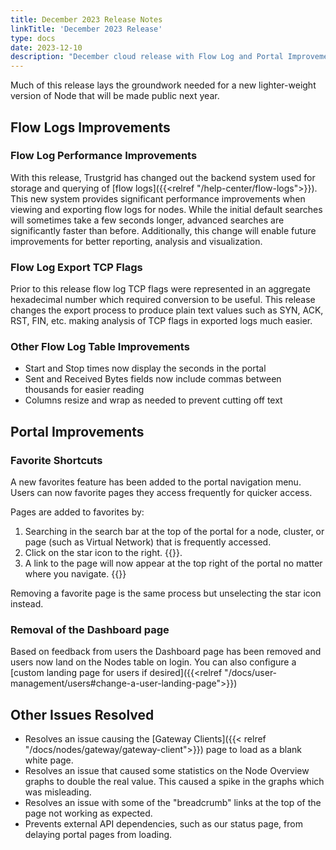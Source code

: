 ```yaml
---
title: December 2023 Release Notes
linkTitle: 'December 2023 Release'
type: docs
date: 2023-12-10
description: "December cloud release with Flow Log and Portal Improvements"
---
```


Much of this release lays the groundwork needed for a new lighter-weight version of Node that will be made public next year. 

## Flow Logs Improvements

### Flow Log Performance Improvements
With this release, Trustgrid has changed out the backend system used for storage and querying of [flow logs]({{<relref "/help-center/flow-logs">}}). This new system provides significant performance improvements when viewing and exporting flow logs for nodes. While the initial default searches will sometimes take a few seconds longer, advanced searches are significantly faster than before.  Additionally, this change will enable future improvements for better reporting, analysis and visualization. 

### Flow Log Export TCP Flags
Prior to this release flow log TCP flags were represented in an aggregate hexadecimal number which required conversion to be useful. This release changes the export process to produce plain text values such as SYN, ACK, RST, FIN, etc. making analysis of TCP flags in exported logs much easier.

### Other Flow Log Table Improvements
- Start and Stop times now display the seconds in the portal
- Sent and Received Bytes fields now include commas between thousands for easier reading
- Columns resize and wrap as needed to prevent cutting off text

## Portal Improvements

### Favorite Shortcuts
A new favorites feature has been added to the portal navigation menu. Users can now favorite pages they access frequently for quicker access. 

Pages are added to favorites by:
1. Searching in the search bar at the top of the portal for a node, cluster, or page (such as Virtual Network) that is frequently accessed. 
1. Click on the star icon to the right. {{<tgimg src="favorite-star.png" width="60%" caption="Example of adding a favorite" alt="Search for 'Virtual Networks' with the star item selected on the right.">}}.
1. A link to the page will now appear at the top right of the portal no matter where you navigate. {{<tgimg src="favorite-example.png" width="35%" caption="Example of favorite link in menu" alt="Example of a favorite link for 'Virtual Networks' appearing at the top right of the portal.">}}

Removing a favorite page is the same process but unselecting the star icon instead.

### Removal of the Dashboard page
Based on feedback from users the Dashboard page has been removed and users now land on the Nodes table on login. You can also configure a [custom landing page for users if desired]({{<relref "/docs/user-management/users#change-a-user-landing-page">}})

## Other Issues Resolved
- Resolves an issue causing the [Gateway Clients]({{< relref "/docs/nodes/gateway/gateway-client">}}) page to load as a blank white page.
- Resolves an issue that caused some statistics on the Node Overview graphs to double the real value. This caused a spike in the graphs which was misleading.
- Resolves an issue with some of the "breadcrumb" links at the top of the page not working as expected. 
- Prevents external API dependencies, such as our status page, from delaying portal pages from loading.
